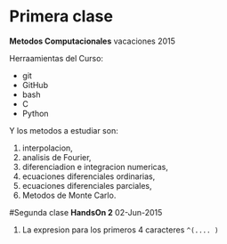 # Primera clase
**Metodos Computacionales** vacaciones 2015

Herraamientas del Curso:
+ git
+ GitHub
+ bash
+ C
+ Python

Y los metodos a estudiar son:
1. interpolacion,
2. analisis de Fourier,
3. diferenciadion e integracion numericas,
4. ecuaciones diferenciales ordinarias,
5. ecuaciones diferenciales parciales,
6. Metodos de Monte Carlo.

#Segunda clase 
**HandsOn 2** 02-Jun-2015
1. La expresion para los primeros 4 caracteres `^(.... )`
